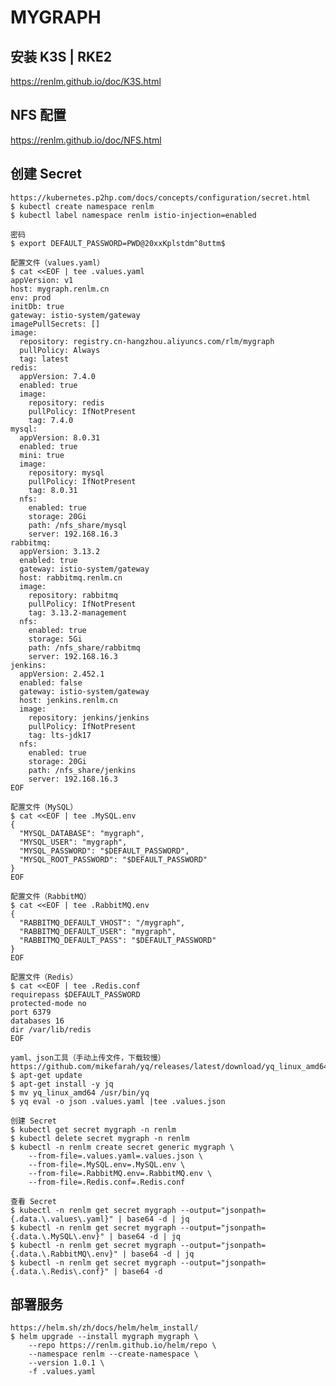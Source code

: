 # MYGRAPH

## 安装 K3S | RKE2
<a href="https://renlm.github.io/doc/K3S.html" target="_blank">https://<span></span>renlm.github.io/doc/K3S.html</a>  

## NFS 配置  
<a href="https://renlm.github.io/doc/NFS.html" target="_blank">https://<span></span>renlm.github.io/doc/NFS.html</a>  

## 创建 Secret
	https://kubernetes.p2hp.com/docs/concepts/configuration/secret.html
	$ kubectl create namespace renlm
	$ kubectl label namespace renlm istio-injection=enabled
	
```
密码
$ export DEFAULT_PASSWORD=PWD@20xxKplstdm^8uttm$

配置文件（values.yaml）
$ cat <<EOF | tee .values.yaml
appVersion: v1
host: mygraph.renlm.cn
env: prod
initDb: true
gateway: istio-system/gateway
imagePullSecrets: []
image:
  repository: registry.cn-hangzhou.aliyuncs.com/rlm/mygraph
  pullPolicy: Always
  tag: latest
redis:
  appVersion: 7.4.0
  enabled: true
  image:
    repository: redis
    pullPolicy: IfNotPresent
    tag: 7.4.0
mysql:
  appVersion: 8.0.31
  enabled: true
  mini: true
  image:
    repository: mysql
    pullPolicy: IfNotPresent
    tag: 8.0.31
  nfs:
    enabled: true
    storage: 20Gi
    path: /nfs_share/mysql
    server: 192.168.16.3
rabbitmq:
  appVersion: 3.13.2
  enabled: true
  gateway: istio-system/gateway
  host: rabbitmq.renlm.cn
  image:
    repository: rabbitmq
    pullPolicy: IfNotPresent
    tag: 3.13.2-management
  nfs:
    enabled: true
    storage: 5Gi
    path: /nfs_share/rabbitmq
    server: 192.168.16.3
jenkins:
  appVersion: 2.452.1
  enabled: false
  gateway: istio-system/gateway
  host: jenkins.renlm.cn
  image:
    repository: jenkins/jenkins
    pullPolicy: IfNotPresent
    tag: lts-jdk17
  nfs:
    enabled: true
    storage: 20Gi
    path: /nfs_share/jenkins
    server: 192.168.16.3
EOF

配置文件（MySQL）
$ cat <<EOF | tee .MySQL.env
{
  "MYSQL_DATABASE": "mygraph",
  "MYSQL_USER": "mygraph",
  "MYSQL_PASSWORD": "$DEFAULT_PASSWORD",
  "MYSQL_ROOT_PASSWORD": "$DEFAULT_PASSWORD"
}
EOF

配置文件（RabbitMQ）
$ cat <<EOF | tee .RabbitMQ.env
{
  "RABBITMQ_DEFAULT_VHOST": "/mygraph",
  "RABBITMQ_DEFAULT_USER": "mygraph",
  "RABBITMQ_DEFAULT_PASS": "$DEFAULT_PASSWORD"
}
EOF

配置文件（Redis）
$ cat <<EOF | tee .Redis.conf
requirepass $DEFAULT_PASSWORD
protected-mode no
port 6379
databases 16
dir /var/lib/redis
EOF
```
	yaml、json工具（手动上传文件，下载较慢）
	https://github.com/mikefarah/yq/releases/latest/download/yq_linux_amd64
	$ apt-get update
	$ apt-get install -y jq
	$ mv yq_linux_amd64 /usr/bin/yq
	$ yq eval -o json .values.yaml |tee .values.json
	
	创建 Secret
	$ kubectl get secret mygraph -n renlm
	$ kubectl delete secret mygraph -n renlm
	$ kubectl -n renlm create secret generic mygraph \
        --from-file=.values.yaml=.values.json \
        --from-file=.MySQL.env=.MySQL.env \
        --from-file=.RabbitMQ.env=.RabbitMQ.env \
        --from-file=.Redis.conf=.Redis.conf
        
    查看 Secret
    $ kubectl -n renlm get secret mygraph --output="jsonpath={.data.\.values\.yaml}" | base64 -d | jq
    $ kubectl -n renlm get secret mygraph --output="jsonpath={.data.\.MySQL\.env}" | base64 -d | jq
    $ kubectl -n renlm get secret mygraph --output="jsonpath={.data.\.RabbitMQ\.env}" | base64 -d | jq
    $ kubectl -n renlm get secret mygraph --output="jsonpath={.data.\.Redis\.conf}" | base64 -d
	  	
## 部署服务
	https://helm.sh/zh/docs/helm/helm_install/
	$ helm upgrade --install mygraph mygraph \
        --repo https://renlm.github.io/helm/repo \
        --namespace renlm --create-namespace \
        --version 1.0.1 \
        -f .values.yaml